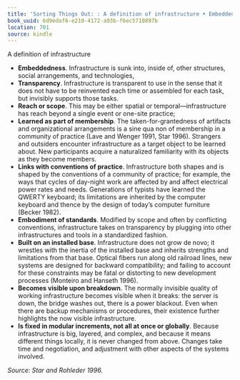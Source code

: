 ```yaml
---
title: 'Sorting Things Out: : A definition of infrastructure • Embeddedness . Infrastructu…'
book_uuid: 6d9edaf6-e210-4172-a93b-f6ec5718897b
location: 701
source: kindle
---
```


A definition of infrastructure 

- **Embeddedness**. Infrastructure is sunk into, inside of, other structures, social arrangements, and technologies,
- **Transparency**. Infrastructure is transparent to use in the sense that it does not have to be reinvented each time or assembled for each task, but invisibly supports those tasks.
- **Reach or scope**. This may be either spatial or temporal—infrastructure has reach beyond a single event or one-site practice;
- **Learned as part of membership**. The taken-for-grantedness of artifacts and organizational arrangements is a sine qua non of membership in a community of practice (Lave and Wenger 1991, Star 1996). Strangers and outsiders encounter infrastructure as a target object to be learned about. New participants acquire a naturalized familiarity with its objects as they become members.
- **Links with conventions of practice**. Infrastructure both shapes and is shaped by the conventions of a community of practice; for example, the ways that cycles of day-night work are affected by and affect electrical power rates and needs. Generations of typists have learned the QWERTY keyboard; its limitations are inherited by the computer keyboard and thence by the design of today’s computer furniture (Becker 1982).
- **Embodiment of standards**. Modified by scope and often by conflicting conventions, infrastructure takes on transparency by plugging into other infrastructures and tools in a standardized fashion.
- **Built on an installed base**. Infrastructure does not grow de novo; it wrestles with the inertia of the installed base and inherits strengths and limitations from that base. Optical fibers run along old railroad lines, new systems are designed for backward compatibility; and failing to account for these constraints may be fatal or distorting to new development processes (Monteiro and Hanseth 1996).
- **Becomes visible upon breakdown**. The normally invisible quality of working infrastructure becomes visible when it breaks: the server is down, the bridge washes out, there is a power blackout. Even when there are backup mechanisms or procedures, their existence further highlights the now visible infrastructure.
- **Is fixed in modular increments, not all at once or globally**. Because infrastructure is big, layered, and complex, and because it means different things locally, it is never changed from above. Changes take time and negotiation, and adjustment with other aspects of the systems involved. 

_Source: Star and Rohleder 1996._